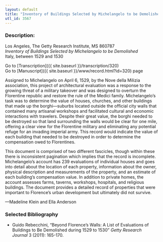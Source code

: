 ```yaml
---
layout: default
title: "Inventory of Buildings Selected by Michelangelo to be Demolished"
utl_id: 3567
---
```


###  Description:

Los Angeles, The Getty Research Institute, MS 860787<br>
_Inventory of Buildings Selected by Michelangelo to be Demolished_<br>
Italy, between 1529 and 1530

Go to [Transcription]({{ site.baseurl }}/transcription/320)<br>
Go to [Manuscript]({{ site.baseurl }}/www/record.html?id=320) page <br>


Assigned to Michelangelo on April 6, 1529, by the Nove della Milizia association, this project of architectural evaluation was a response to the growing threat of a military takeover and was designed to overturn the Florentine republic and restore the rule of the Medici family. Michelangelo’s task was to determine the value of houses, churches, and other buildings that made up the borghi—suburbs located outside the official city walls that contained many artisanal workshops and facilitated cultural and economic interactions with travelers. Despite their great value, the borghi needed to be destroyed so that land surrounding the walls would be clear for one mile, offering a clear view for the Florentine military and eliminating any potential refuge for an invading imperial army. This record would indicate the value of each building that needed to be destroyed in order to determine the compensation owed to Florentines.

This document is comprised of two different fascicles, though within these there is inconsistent pagination which implies that the record is incomplete. Michelangelo’s account has 239 evaluations of individual houses and goes into detail about the location of each property, information about the owner, physical description and measurements of the property, and an estimate of each building’s compensation value. In addition to private homes, the account assesses farms, taverns, workshops, hospitals, and religious buildings. The document provides a detailed record of properties that were important to Florence’s urban development but ultimately did not survive.

—Madeline Klein and Ella Anderson

### Selected Bibliography

* Guido Rebecchini, “Beyond Florence’s Walls: A List of Evaluations of Buildings to Be Demolished during 1529 to 1530” *Getty Research Journal* 3 (2011): 165-170.


